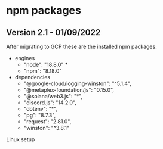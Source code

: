 # npm packages

## Version 2.1 - 01/09/2022

After migrating to GCP these are the installed npm packages:

* engines
    * "node": "18.8.0"
      * 
    * "npm": "8.18.0"
 * dependencies
    * "@google-cloud/logging-winston": "^5.1.4",
    * "@metaplex-foundation/js": "0.15.0",
    * "@solana/web3.js": "*",
    * "discord.js": "14.2.0",
    * "dotenv": "*",
    * "pg": "8.7.3",
    * "request": "2.81.0",
    * "winston": "^3.8.1"


Linux setup
